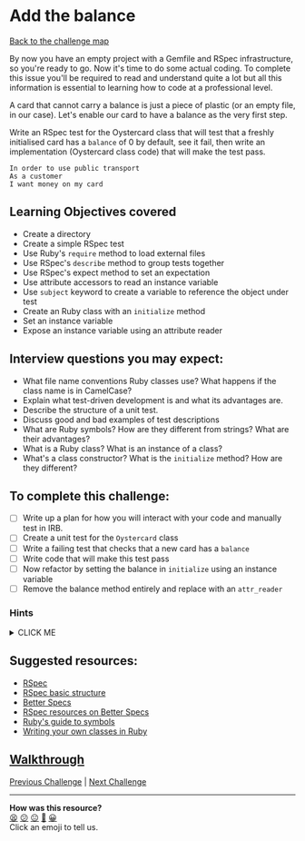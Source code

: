# Add the balance

[Back to the challenge map](README.md)

By now you have an empty project with a Gemfile and RSpec infrastructure, so you're ready to go. Now it's time to do some actual coding. To complete this issue you'll be required to read and understand quite a lot but all this information is essential to learning how to code at a professional level.

A card that cannot carry a balance is just a piece of plastic (or an empty file, in our case). Let's enable our card to have a balance as the very first step.

Write an RSpec test for the Oystercard class that will test that a freshly initialised card has a `balance` of 0 by default, see it fail, then write an implementation (Oystercard class code) that will make the test pass.


```
In order to use public transport
As a customer
I want money on my card
```


## Learning Objectives covered
- Create a directory
- Create a simple RSpec test
- Use Ruby's `require` method to load external files
- Use RSpec's `describe` method to group tests together
- Use RSpec's expect method to set an expectation
- Use attribute accessors to read an instance variable
- Use `subject` keyword to create a variable to reference the object under test
- Create an Ruby class with an `initialize` method
- Set an instance variable
- Expose an instance variable using an attribute reader

## Interview questions you may expect:
- What file name conventions Ruby classes use? What happens if the class name is in CamelCase?
- Explain what test-driven development is and what its advantages are.
- Describe the structure of a unit test.
- Discuss good and bad examples of test descriptions
- What are Ruby symbols? How are they different from strings? What are their advantages?
- What is a Ruby class? What is an instance of a class?
- What's a class constructor? What is the `initialize` method? How are they different?

## To complete this challenge:
- [ ] Write up a plan for how you will interact with your code and manually test in IRB.
- [ ] Create a unit test for the `Oystercard` class
- [ ] Write a failing test that checks that a new card has a `balance`
- [ ] Write code that will make this test pass
- [ ] Now refactor by setting the balance in `initialize` using an instance variable
- [ ] Remove the balance method entirely and replace with an `attr_reader`

### Hints
<details><summary>CLICK ME</summary>
  <ul>
    <li>Once again, there's nothing required in this challenge that you haven't covered previously! However, try to take your time and ensure that you really understand what you're doing at each step. Talk it through with your pair partner.</li>
    <li>You may want to start your TDD process with a `responds_to` test. This is a great first step, but try to replace it with a more rigorous test before moving on.</li>
    <li>Once your tests passes, don't forget to refactor!</li>
  </ul>
</details>

## Suggested resources:
- [RSpec](http://rspec.info/)
- [RSpec basic structure](https://www.relishapp.com/rspec/rspec-core/v/3-3/docs/example-groups/basic-structure-describe-it)
- [Better Specs](http://betterspecs.org/)
- [RSpec resources on Better Specs](http://betterspecs.org/#resources)
- [Ruby's guide to symbols](http://www.troubleshooters.com/codecorn/ruby/symbols.htm)
- [Writing your own classes in Ruby](http://rubylearning.com/satishtalim/writing_our_own_class_in_ruby.html)

## [Walkthrough](walkthroughs/04_adding_balance.md)

[Previous Challenge](03_debugging.md) | [Next Challenge](05_top_up.md)

<!-- BEGIN GENERATED SECTION DO NOT EDIT -->

---

**How was this resource?**  
[😫](https://airtable.com/shrUJ3t7KLMqVRFKR?prefill_Repository=makersacademy/course&prefill_File=oystercard/04_adding_balance.md&prefill_Sentiment=😫) [😕](https://airtable.com/shrUJ3t7KLMqVRFKR?prefill_Repository=makersacademy/course&prefill_File=oystercard/04_adding_balance.md&prefill_Sentiment=😕) [😐](https://airtable.com/shrUJ3t7KLMqVRFKR?prefill_Repository=makersacademy/course&prefill_File=oystercard/04_adding_balance.md&prefill_Sentiment=😐) [🙂](https://airtable.com/shrUJ3t7KLMqVRFKR?prefill_Repository=makersacademy/course&prefill_File=oystercard/04_adding_balance.md&prefill_Sentiment=🙂) [😀](https://airtable.com/shrUJ3t7KLMqVRFKR?prefill_Repository=makersacademy/course&prefill_File=oystercard/04_adding_balance.md&prefill_Sentiment=😀)  
Click an emoji to tell us.

<!-- END GENERATED SECTION DO NOT EDIT -->

